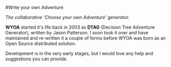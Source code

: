 #Write your own Adventure

*The collaborative 'Choose your own Adventure' generator.*

**WYOA** started it's life back in 2003 as **DTAG** (Decision Tree Adventure Generator), written by Jason Patterson.
I soon took it over and have maintained and re-written it a couple of forms before WYOA was born as an Open Source distributed solution.

Development is in the very early stages, but I would love any help and suggestions you can provide.

